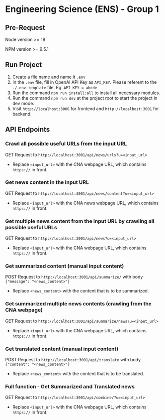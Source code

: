 # Engineering Science (ENS) - Group 1

## Pre-Request

Node version >= 18

NPM version >= 9.5.1

## Run Project

1. Create a file name and name it `.env`
2. In the `.env` file, fill in OpenAI API Key as `API_KEY`. Please referent to the `./.env.template` file. Eg: `API_KEY = abcde`
3. Run the command `npm run install:all` to install all necessary modules.
4. Run the command `npm run dev` at the project root to start the project in dev mode.
5. Visit `http://localhost:3000` for frontend and `http://localhost:3001` for backend.

## API Endpoints

### Crawl all possible useful URLs from the input URL

GET Request to `http://localhost:3001/api/news/urls?u=<input_url>`

-   Replace `<input_url>` with the CNA webpage URL, which contains `https://` in front.

### Get news content in the input URL

GET Request to `http://localhost:3001/api/news/content?u=<input_url>`

-   Replace `<input_url>` with the CNA news webpage URL, which contains `https://` in front.

### Get multiple news content from the input URL by crawling all possible useful URLs

GET Request to `http://localhost:3001/api/news?u=<input_url>`

-   Replace `<input_url>` with the CNA webpage URL, which contains `https://` in front.

### Get summarized content (manual input content)

POST Request to `http://localhost:3001/api/summarize/` with body `{"message": "<news_content>"}`

-   Replace `<news_content>` with the content that is to be summarized.

### Get summarized multiple news contents (crawling from the CNA webpage)

GET Request to `http://localhost:3001/api/summarize/news?u=<input_url>`

-   Replace `<input_url>` with the CNA webpage URL, which contains `https://` in front.

### Get translated content (manual input content)

POST Request to `http://localhost:3001/api/translate` with body `{"content": "<news_content>"}`

-   Replace `<news_content>` with the content that is to be translated.

### Full function - Get Summarized and Translated news

GET Request to `http://localhost:3001/api/combine/?u=<input_url>`

-   Replace `<input_url>` with the CNA webpage URL, which contains `https://` in front.
